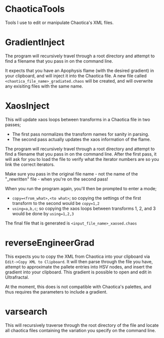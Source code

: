 # ChaoticaTools
Tools I use to edit or manipulate Chaotica's XML files.


# GradientInject

The program will recursively travel through a root directory and attempt to find a filename that you pass in on the command line.

It expects that you have an Apophysis flame (with the desired gradient) in your clipboard, and will inject it into the Chaotica file.  A new file called `<chaotica_file_name>_gradiated.chaos` will be created, and will overwrite any exisiting files with the same name.

# XaosInject

This will update xaos loops between transforms in a Chaotica file in two passes;

* The first pass normalizes the transform names for sanity in parsing.
* The second pass actually updates the xaos information of the flame.

The program will recursively travel through a root directory and attempt to find a filename that you pass in on the command line.
After the first pass, it will ask for you to load the file to verify what the iterator numbers are so you link the correct iterators.

Make sure you pass in the original file name - not the name of the "_rewritten" file - when you're on the second pass!

When you run the program again, you'll then be prompted to enter a mode;

* `copy=<from_what>,<to what>`; so copying the settings of the first transform to the second would be `copy=1,2`
* `using=a,b,c`;  so copying the xaos loops between transforms 1, 2, and 3 would be done by `using=1,2,3`

The final file that is generated is `<input_file_name>_xaosed.chaos`


# reverseEngineerGrad

This expects you to copy the XML from Chaotica into your clipboard via `Edit->Copy XML to Clipboard`.
It will then parse through the file you have, attempt to approximate the pallete entries into HSV nodes, and insert the gradient into your clipboard.  This gradient is possible to open and edit in Ultrafractal.

At the moment, this does is not compatible with Chaotica's palettes, and thus requires the parameters to include a gradient.

# varsearch

This will recursively traverse through the root directory of the file and locate all chaotica files containing the variation you specify on the command line.
